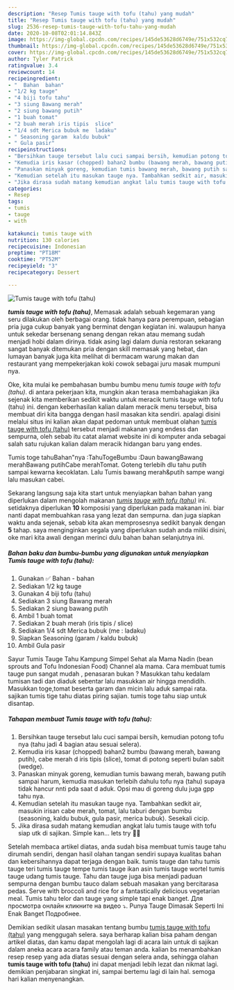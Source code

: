 ```yaml
---
description: "Resep Tumis tauge with tofu (tahu) yang mudah"
title: "Resep Tumis tauge with tofu (tahu) yang mudah"
slug: 2536-resep-tumis-tauge-with-tofu-tahu-yang-mudah
date: 2020-10-08T02:01:14.843Z
image: https://img-global.cpcdn.com/recipes/145de53628d6749e/751x532cq70/tumis-tauge-with-tofu-tahu-foto-resep-utama.jpg
thumbnail: https://img-global.cpcdn.com/recipes/145de53628d6749e/751x532cq70/tumis-tauge-with-tofu-tahu-foto-resep-utama.jpg
cover: https://img-global.cpcdn.com/recipes/145de53628d6749e/751x532cq70/tumis-tauge-with-tofu-tahu-foto-resep-utama.jpg
author: Tyler Patrick
ratingvalue: 3.4
reviewcount: 14
recipeingredient:
- "  Bahan  bahan"
- "1/2 kg tauge"
- "4 biji tofu tahu"
- "3 siung Bawang merah"
- "2 siung bawang putih"
- "1 buah tomat"
- "2 buah merah iris tipis  slice"
- "1/4 sdt Merica bubuk me  ladaku"
- " Seasoning garam  kaldu bubuk"
- " Gula pasir"
recipeinstructions:
- "Bersihkan tauge tersebut lalu cuci sampai bersih, kemudian potong tofu nya (tahu jadi 4 bagian atau sesuai selera)."
- "Kemudia iris kasar (chopped) bahan2 bumbu (bawang merah, bawang putih), cabe merah d iris tipis (slice), tomat di potong seperti bulan sabit (wedge)."
- "Panaskan minyak goreng, kemudian tumis bawang merah, bawang putih sampai harum, kemudia masukan terlebih dahulu tofu nya (tahu) supaya tidak hancur nnti pda saat d aduk. Opsi mau di goreng dulu juga gpp tahu nya."
- "Kemudian setelah itu masukan tauge nya. Tambahkan sedkit air, masukin irisan cabe merah, tomat, lalu taburi dengan bumbu (seasoning, kaldu bubuk, gula pasir, merica bubuk). Sesekali cicip."
- "Jika dirasa sudah matang kemudian angkat lalu tumis tauge with tofu siap utk di sajikan. Simple kan... lets try 👨‍🍳"
categories:
- Resep
tags:
- tumis
- tauge
- with

katakunci: tumis tauge with 
nutrition: 130 calories
recipecuisine: Indonesian
preptime: "PT18M"
cooktime: "PT52M"
recipeyield: "3"
recipecategory: Dessert

---
```



![Tumis tauge with tofu (tahu)](https://img-global.cpcdn.com/recipes/145de53628d6749e/751x532cq70/tumis-tauge-with-tofu-tahu-foto-resep-utama.jpg)

<b><i>tumis tauge with tofu (tahu)</i></b>, Memasak adalah sebuah kegemaran yang seru dilakukan oleh berbagai orang. tidak hanya para perempuan, sebagian pria juga cukup banyak yang berminat dengan kegiatan ini. walaupun hanya untuk sekedar bersenang senang dengan rekan atau memang sudah menjadi hobi dalam dirinya. tidak asing lagi dalam dunia restoran sekarang sangat banyak ditemukan pria dengan skill memasak yang hebat, dan lumayan banyak juga kita melihat di bermacam warung makan dan restaurant yang mempekerjakan koki cowok sebagai juru masak mumpuni nya.

Oke, kita mulai ke pembahasan bumbu bumbu menu <i>tumis tauge with tofu (tahu)</i>. di antara pekerjaan kita, mungkin akan terasa membahagiakan jika sejenak kita memberikan sedikit waktu untuk meracik tumis tauge with tofu (tahu) ini. dengan keberhasilan kalian dalam meracik menu tersebut, bisa membuat diri kita bangga dengan hasil masakan kita sendiri. apalagi disini melalui situs ini kalian akan dapat pedoman untuk membuat olahan <u>tumis tauge with tofu (tahu)</u> tersebut menjadi makanan yang endess dan sempurna, oleh sebab itu catat alamat website ini di komputer anda sebagai salah satu rujukan kalian dalam meracik hidangan baru yang endes.

Tumis toge tahuBahan&#34;nya :TahuTogeBumbu :Daun bawangBawang merahBawang putihCabe merahTomat. Goteng terlebih dlu tahu putih sampai kewarna kecoklatan. Lalu Tumis bawang merah&amp;putih sampe wangi lalu masukan cabei.


Sekarang langsung saja kita start untuk menyiapkan bahan bahan yang diperlukan dalam mengolah makanan <u><i>tumis tauge with tofu (tahu)</i></u> ini. setidaknya diperlukan <b>10</b> komposisi yang diperlukan pada makanan ini. biar nanti dapat membuahkan rasa yang lezat dan sempurna. dan juga siapkan waktu anda sejenak, sebab kita akan memprosesnya sedikit banyak dengan <b>5</b> tahap. saya menginginkan segala yang diperlukan sudah anda miliki disini, oke mari kita awali dengan merinci dulu bahan bahan selanjutnya ini.

<!--inarticleads1-->

##### Bahan baku dan bumbu-bumbu yang digunakan untuk menyiapkan Tumis tauge with tofu (tahu):

1. Gunakan  ✅ Bahan - bahan
1. Sediakan 1/2 kg tauge
1. Gunakan 4 biji tofu (tahu)
1. Sediakan 3 siung Bawang merah
1. Sediakan 2 siung bawang putih
1. Ambil 1 buah tomat
1. Sediakan 2 buah merah (iris tipis / slice)
1. Sediakan 1/4 sdt Merica bubuk (me : ladaku)
1. Siapkan  Seasoning (garam / kaldu bubuk)
1. Ambil  Gula pasir


Sayur Tumis Tauge Tahu Kampung Simpel Sehat ala Mama Nadin (bean sprouts and Tofu Indonesian Food) Channel ala mama. Cara membuat tumis tauge pun sangat mudah , penasaran bukan ? Masukkan tahu kedalam tumisan tadi dan diaduk sebentar lalu masukkan air hingga mendidih. Masukkan toge,tomat beserta garam dan micin lalu aduk sampai rata. sajikan tumis tige tahu diatas piring sajian. tumis toge tahu siap untuk disantap. 

<!--inarticleads2-->

##### Tahapan membuat Tumis tauge with tofu (tahu):

1. Bersihkan tauge tersebut lalu cuci sampai bersih, kemudian potong tofu nya (tahu jadi 4 bagian atau sesuai selera).
1. Kemudia iris kasar (chopped) bahan2 bumbu (bawang merah, bawang putih), cabe merah d iris tipis (slice), tomat di potong seperti bulan sabit (wedge).
1. Panaskan minyak goreng, kemudian tumis bawang merah, bawang putih sampai harum, kemudia masukan terlebih dahulu tofu nya (tahu) supaya tidak hancur nnti pda saat d aduk. Opsi mau di goreng dulu juga gpp tahu nya.
1. Kemudian setelah itu masukan tauge nya. Tambahkan sedkit air, masukin irisan cabe merah, tomat, lalu taburi dengan bumbu (seasoning, kaldu bubuk, gula pasir, merica bubuk). Sesekali cicip.
1. Jika dirasa sudah matang kemudian angkat lalu tumis tauge with tofu siap utk di sajikan. Simple kan... lets try 👨‍🍳


Setelah membaca artikel diatas, anda sudah bisa membuat tumis tauge tahu dirumah sendiri, dengan hasil olahan tangan sendiri supaya kualitas bahan dan kebersihannya dapat terjaga dengan baik. tumis tauge dan tahu tumis tauge teri tumis tauge tempe tumis tauge ikan asin tumis tauge wortel tumis tauge udang tumis tauge. Tahu dan tauge juga bisa menjadi paduan sempurna dengan bumbu tauco dalam sebuah masakan yang bercitarasa pedas. Serve with broccoli and rice for a fantastically delicious vegetarian meal. Tumis tahu telor dan tauge yang simple tapi enak banget. Для просмотра онлайн кликните на видео ⤵. Punya Tauge Dimasak Seperti Ini Enak Banget Подробнее. 

Demikian sedikit ulasan masakan tentang bumbu <u>tumis tauge with tofu (tahu)</u> yang menggugah selera. saya berharap kalian bisa paham dengan artikel diatas, dan kamu dapat mengolah lagi di acara lain untuk di sajikan dalam aneka acara acara family atau teman anda. kalian bs menambahkan resep resep yang ada diatas sesuai dengan selera anda, sehingga olahan <b>tumis tauge with tofu (tahu)</b> ini dapat menjadi lebih lezat dan nikmat lagi. demikian penjabaran singkat ini, sampai bertemu lagi di lain hal. semoga hari kalian menyenangkan.
